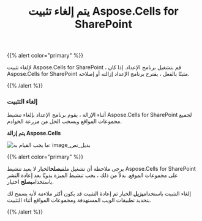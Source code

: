 ﻿---
title: يتم إلغاء تثبيت Aspose.Cells for SharePoint
type: docs
weight: 50
url: /ar/sharepoint/uninstalling-aspose-cells-for-sharepoint/
---
{{% alert color="primary" %}} 

لإلغاء تثبيت Aspose.Cells for SharePoint ، قم بتشغيل برنامج الإعداد. إذا كان Aspose.Cells for SharePoint مثبتًا بالفعل ، يقترح برنامج الإعداد إزالته أو إصلاحه.

{{% /alert %}} 
### **إلغاء التثبيت**
 أثناء الإزالة ، يقوم برنامج الإعداد بإلغاء تنشيط Aspose.Cells for SharePoint لجميع مجموعات المواقع ويسحب الحل من مزرعة الخوادم.

**يتم إزالة Aspose.Cells** 

![ما يجب القيام به: image_بديل_نص](uninstalling-aspose-cells-for-sharepoint_1.png)




{{% alert color="primary" %}} 

 يرجى ملاحظة أن تشغيل ملف**بصلح**الخيار لا يعيد تنشيط Aspose.Cells for SharePoint على مجموعات الموقع. بدلاً من ذلك ، يجب تنشيط الميزة يدويًا بعد إعادة النشر باستخدام**بصلح** اختيار.

 إلغاء التثبيت باستخدام**يزيل** الخيار ثم إعادة التثبيت قد يكون أكثر ملاءمة لأنه يسمح لك بتحديد تطبيقات الويب المستهدفة ومجموعات المواقع أثناء التثبيت.

{{% /alert %}}
